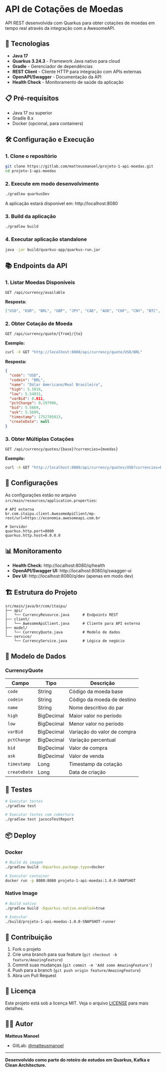 # API de Cotações de Moedas

API REST desenvolvida com Quarkus para obter cotações de moedas em tempo real através da integração com a AwesomeAPI.

## 🚀 Tecnologias

- **Java 17**
- **Quarkus 3.24.3** - Framework Java nativo para cloud
- **Gradle** - Gerenciador de dependências
- **REST Client** - Cliente HTTP para integração com APIs externas
- **OpenAPI/Swagger** - Documentação da API
- **Health Check** - Monitoramento de saúde da aplicação

## 📋 Pré-requisitos

- Java 17 ou superior
- Gradle 8.x
- Docker (opcional, para containers)

## 🛠️ Configuração e Execução

### 1. Clone o repositório

```bash
git clone https://gitlab.com/matteusmanoel/projeto-1-api-moedas.git
cd projeto-1-api-moedas
```

### 2. Execute em modo desenvolvimento

```bash
./gradlew quarkusDev
```

A aplicação estará disponível em: http://localhost:8080

### 3. Build da aplicação

```bash
./gradlew build
```

### 4. Executar aplicação standalone

```bash
java -jar build/quarkus-app/quarkus-run.jar
```

## 📚 Endpoints da API

### 1. Listar Moedas Disponíveis

```http
GET /api/currency/available
```

**Resposta:**

```json
["USD", "EUR", "BRL", "GBP", "JPY", "CAD", "AUD", "CHF", "CNY", "BTC", "ETH"]
```

### 2. Obter Cotação de Moeda

```http
GET /api/currency/quote/{from}/{to}
```

**Exemplo:**

```bash
curl -X GET "http://localhost:8080/api/currency/quote/USD/BRL"
```

**Resposta:**

```json
{
  "code": "USD",
  "codein": "BRL",
  "name": "Dólar Americano/Real Brasileiro",
  "high": 5.5916,
  "low": 5.54031,
  "varBid": 0.011,
  "pctChange": 0.197986,
  "bid": 5.5669,
  "ask": 5.5699,
  "timestamp": 1752705813,
  "createDate": null
}
```

### 3. Obter Múltiplas Cotações

```http
GET /api/currency/quotes/{base}?currencies={moedas}
```

**Exemplo:**

```bash
curl -X GET "http://localhost:8080/api/currency/quotes/USD?currencies=BRL,EUR,JPY"
```

## 🔧 Configurações

As configurações estão no arquivo `src/main/resources/application.properties`:

```properties
# API externa
br.com.itaipu.client.AwesomeApiClient/mp-rest/url=https://economia.awesomeapi.com.br

# Servidor
quarkus.http.port=8080
quarkus.http.host=0.0.0.0
```

## 📊 Monitoramento

- **Health Check:** http://localhost:8080/q/health
- **OpenAPI/Swagger UI:** http://localhost:8080/q/swagger-ui
- **Dev UI:** http://localhost:8080/q/dev (apenas em modo dev)

## 🏗️ Estrutura do Projeto

```
src/main/java/br/com/itaipu/
├── api/
│   └── CurrencyResource.java      # Endpoints REST
├── client/
│   └── AwesomeApiClient.java      # Cliente para API externa
├── model/
│   └── CurrencyQuote.java         # Modelo de dados
└── service/
    └── CurrencyService.java       # Lógica de negócio
```

## 📝 Modelo de Dados

### CurrencyQuote

| Campo        | Tipo       | Descrição                   |
| ------------ | ---------- | --------------------------- |
| `code`       | String     | Código da moeda base        |
| `codein`     | String     | Código da moeda de destino  |
| `name`       | String     | Nome descritivo do par      |
| `high`       | BigDecimal | Maior valor no período      |
| `low`        | BigDecimal | Menor valor no período      |
| `varBid`     | BigDecimal | Variação do valor de compra |
| `pctChange`  | BigDecimal | Variação percentual         |
| `bid`        | BigDecimal | Valor de compra             |
| `ask`        | BigDecimal | Valor de venda              |
| `timestamp`  | Long       | Timestamp da cotação        |
| `createDate` | Long       | Data de criação             |

## 🧪 Testes

```bash
# Executar testes
./gradlew test

# Executar testes com cobertura
./gradlew test jacocoTestReport
```

## 📦 Deploy

### Docker

```bash
# Build da imagem
./gradlew build -Dquarkus.package.type=docker

# Executar container
docker run -p 8080:8080 projeto-1-api-moedas:1.0.0-SNAPSHOT
```

### Native Image

```bash
# Build nativo
./gradlew build -Dquarkus.native.enabled=true

# Executar
./build/projeto-1-api-moedas-1.0.0-SNAPSHOT-runner
```

## 🤝 Contribuição

1. Fork o projeto
2. Crie uma branch para sua feature (`git checkout -b feature/AmazingFeature`)
3. Commit suas mudanças (`git commit -m 'Add some AmazingFeature'`)
4. Push para a branch (`git push origin feature/AmazingFeature`)
5. Abra um Pull Request

## 📄 Licença

Este projeto está sob a licença MIT. Veja o arquivo [LICENSE](LICENSE) para mais detalhes.

## 👨‍💻 Autor

**Matteus Manoel**

- GitLab: [@matteusmanoel](https://gitlab.com/matteusmanoel)

---

**Desenvolvido como parte do roteiro de estudos em Quarkus, Kafka e Clean Architecture.**
